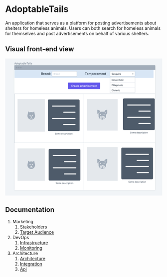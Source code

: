 # AdoptableTails
An application that serves as a platform for posting advertisements about shelters for homeless animals. Users can both search for homeless animals for themselves and post advertisements on behalf of various shelters.

## Visual front-end view

![Front-end](./docs/front-end/images/Front-end.png)

## Documentation

1. Marketing
    1. [Stakeholders](./docs/01-marketing/02-stakeholders.md)
    2. [Target Audience](./docs/01-marketing/01-target-audience.md)
2. DevOps
    1. [Infrastructure](./docs/02-devops/01-infrastructure.md)
    2. [Monitoring](./docs/02-devops/02-monitoring.md)
3. Architecture
    1. [Architecture](./docs/03-architecture/01-architecture.md)
    2. [Integration](./docs/03-architecture/02-integration.md)
    3. [Api](./docs/03-architecture/03-api.md)
